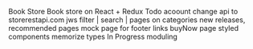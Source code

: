 Book Store
Book store on React + Redux
Todo
 acoount
 change api to storerestapi.com
 jws
 filter | search | pages on categories
 new releases, recommended pages
 mock page for footer links
 buyNow page
 styled components
 memorize
 types
In Progress
 moduling 
